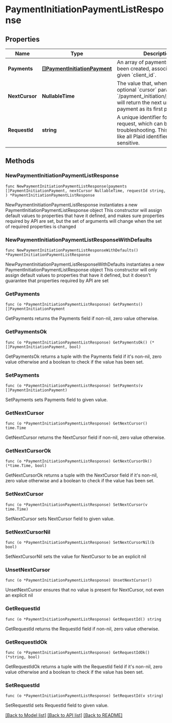 # PaymentInitiationPaymentListResponse

## Properties

Name | Type | Description | Notes
------------ | ------------- | ------------- | -------------
**Payments** | [**[]PaymentInitiationPayment**](PaymentInitiationPayment.md) | An array of payments that have been created, associated with the given &#x60;client_id&#x60;. | 
**NextCursor** | **NullableTime** | The value that, when used as the optional &#x60;cursor&#x60; parameter to &#x60;/payment_initiation/payment/list&#x60;, will return the next unreturned payment as its first payment. | 
**RequestId** | **string** | A unique identifier for the request, which can be used for troubleshooting. This identifier, like all Plaid identifiers, is case sensitive. | 

## Methods

### NewPaymentInitiationPaymentListResponse

`func NewPaymentInitiationPaymentListResponse(payments []PaymentInitiationPayment, nextCursor NullableTime, requestId string, ) *PaymentInitiationPaymentListResponse`

NewPaymentInitiationPaymentListResponse instantiates a new PaymentInitiationPaymentListResponse object
This constructor will assign default values to properties that have it defined,
and makes sure properties required by API are set, but the set of arguments
will change when the set of required properties is changed

### NewPaymentInitiationPaymentListResponseWithDefaults

`func NewPaymentInitiationPaymentListResponseWithDefaults() *PaymentInitiationPaymentListResponse`

NewPaymentInitiationPaymentListResponseWithDefaults instantiates a new PaymentInitiationPaymentListResponse object
This constructor will only assign default values to properties that have it defined,
but it doesn't guarantee that properties required by API are set

### GetPayments

`func (o *PaymentInitiationPaymentListResponse) GetPayments() []PaymentInitiationPayment`

GetPayments returns the Payments field if non-nil, zero value otherwise.

### GetPaymentsOk

`func (o *PaymentInitiationPaymentListResponse) GetPaymentsOk() (*[]PaymentInitiationPayment, bool)`

GetPaymentsOk returns a tuple with the Payments field if it's non-nil, zero value otherwise
and a boolean to check if the value has been set.

### SetPayments

`func (o *PaymentInitiationPaymentListResponse) SetPayments(v []PaymentInitiationPayment)`

SetPayments sets Payments field to given value.


### GetNextCursor

`func (o *PaymentInitiationPaymentListResponse) GetNextCursor() time.Time`

GetNextCursor returns the NextCursor field if non-nil, zero value otherwise.

### GetNextCursorOk

`func (o *PaymentInitiationPaymentListResponse) GetNextCursorOk() (*time.Time, bool)`

GetNextCursorOk returns a tuple with the NextCursor field if it's non-nil, zero value otherwise
and a boolean to check if the value has been set.

### SetNextCursor

`func (o *PaymentInitiationPaymentListResponse) SetNextCursor(v time.Time)`

SetNextCursor sets NextCursor field to given value.


### SetNextCursorNil

`func (o *PaymentInitiationPaymentListResponse) SetNextCursorNil(b bool)`

 SetNextCursorNil sets the value for NextCursor to be an explicit nil

### UnsetNextCursor
`func (o *PaymentInitiationPaymentListResponse) UnsetNextCursor()`

UnsetNextCursor ensures that no value is present for NextCursor, not even an explicit nil
### GetRequestId

`func (o *PaymentInitiationPaymentListResponse) GetRequestId() string`

GetRequestId returns the RequestId field if non-nil, zero value otherwise.

### GetRequestIdOk

`func (o *PaymentInitiationPaymentListResponse) GetRequestIdOk() (*string, bool)`

GetRequestIdOk returns a tuple with the RequestId field if it's non-nil, zero value otherwise
and a boolean to check if the value has been set.

### SetRequestId

`func (o *PaymentInitiationPaymentListResponse) SetRequestId(v string)`

SetRequestId sets RequestId field to given value.



[[Back to Model list]](../README.md#documentation-for-models) [[Back to API list]](../README.md#documentation-for-api-endpoints) [[Back to README]](../README.md)


